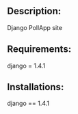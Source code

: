 Description:
-----------  
 Django PollApp site


Requirements:
-----------
 django = 1.4.1

Installations:
------------

django == 1.4.1



